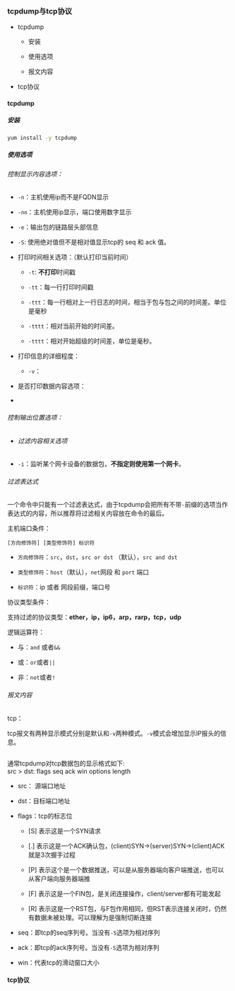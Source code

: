 ### tcpdump与tcp协议

- tcpdump
  
  - 安装
  
  - 使用选项
  
  - 报文内容

- tcp协议

#### tcpdump

##### 安装

```bash
yum install -y tcpdump
```

##### 使用选项

###### 控制显示内容选项：

- `-n`：主机使用ip而不是FQDN显示

- `-nn`：主机使用ip显示，端口使用数字显示

- `-e`：输出包的链路层头部信息

- `-S`: 使用绝对值但不是相对值显示tcp的 seq 和 ack 值。

- 打印时间相关选项：（默认打印当前时间）
  
  - `-t`: **不打印**时间戳
  
  - `-tt`：每一行打印时间戳
  
  - `-ttt`：每一行相对上一行日志的时间，相当于包与包之间的时间差。单位是毫秒
  
  - `-tttt`：相对当前开始的时间差。
  
  - `-tttt`：相对开始超级的时间差，单位是毫秒。

- 打印信息的详细程度：
  
  - `-v`：

- 是否打印数据内容选项：

- 

###### 控制输出位置选项：

- ###### 过滤内容相关选项

- `-i`：监听某个网卡设备的数据包，**不指定则使用第一个网卡**。

###### 过滤表达式

一个命令中只能有一个过滤表达式，由于tcpdump会把所有不带`-`前缀的选项当作表达式的内容，所以推荐将过滤相关内容放在命令的最后。<br>

主机端口条件：

```
[方向修饰符] [类型修饰符] 标识符
```

- `方向修饰符`：`src`，`dst`，`src or dst` （默认），`src and dst`

- `类型修饰符`：`host`（默认），`net`网段 和 `port` 端口

- `标识符`：ip 或者 网段前缀，端口号

协议类型条件：<br>

支持过滤的协议类型：**ether，ip，ip6，arp，rarp，tcp，udp**

逻辑运算符：<br>

- 与：`and` 或者`&&`

- 或：`or`或者`||`

- 非：`not`或者`!`

###### 报文内容

tcp：<br>

tcp报文有两种显示模式分别是默认和`-v`两种模式。`-v`模式会增加显示IP报头的信息。

<img src="file:///E:/Notebook/Personal/NoteBook/img/12d158045c7f54a9904b62ea28653ea96cbb2e7f.png" title="" alt="" data-align="center">

通常tcpdump对tcp数据包的显示格式如下:  <br>src > dst: flags seq ack win options length

- src： 源端口地址

- dst：目标端口地址

- flags：tcp的标志位
  
  - [S] 表示这是一个SYN请求
  
  - [.] 表示这是一个ACK确认包，(client)SYN->(server)SYN->(client)ACK 就是3次握手过程
  
  - [P] 表示这个是一个数据推送，可以是从服务器端向客户端推送，也可以从客户端向服务器端推
  
  - [F] 表示这是一个FIN包，是关闭连接操作，client/server都有可能发起
  
  - [R] 表示这是一个RST包，与F包作用相同，但RST表示连接关闭时，仍然有数据未被处理。可以理解为是强制切断连接

- seq：即tcp的seq序列号。当没有`-S`选项为相对序列

- ack：即tcp的ack序列号。当没有`-S`选项为相对序列

- win：代表tcp的滑动窗口大小

#### tcp协议
